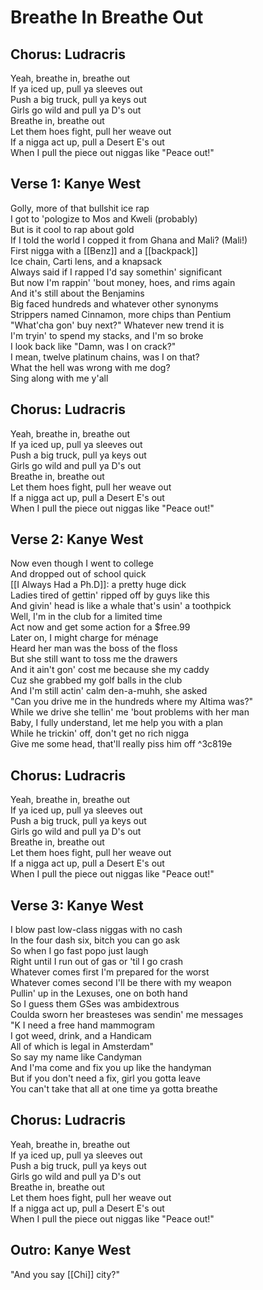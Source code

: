 # Breathe In Breathe Out

## Chorus: Ludracris

Yeah, breathe in, breathe out  
If ya iced up, pull ya sleeves out  
Push a big truck, pull ya keys out  
Girls go wild and pull ya D's out  
Breathe in, breathe out  
Let them hoes fight, pull her weave out  
If a nigga act up, pull a Desert E's out  
When I pull the piece out niggas like "Peace out!"  

## Verse 1: Kanye West

Golly, more of that bullshit ice rap  
I got to 'pologize to Mos and Kweli (probably)  
But is it cool to rap about gold  
If I told the world I copped it from Ghana and Mali? (Mali!)  
First nigga with a [[Benz]] and a [[backpack]]  
Ice chain, Carti lens, and a knapsack  
Always said if I rapped I'd say somethin' significant  
But now I'm rappin' 'bout money, hoes, and rims again  
And it's still about the Benjamins  
Big faced hundreds and whatever other synonyms  
Strippers named Cinnamon, more chips than Pentium  
"What'cha gon' buy next?" Whatever new trend it is  
I'm tryin' to spend my stacks, and I'm so broke  
I look back like "Damn, was I on crack?"  
I mean, twelve platinum chains, was I on that?  
What the hell was wrong with me dog?  
Sing along with me y'all  

## Chorus: Ludracris

Yeah, breathe in, breathe out  
If ya iced up, pull ya sleeves out  
Push a big truck, pull ya keys out  
Girls go wild and pull ya D's out  
Breathe in, breathe out  
Let them hoes fight, pull her weave out  
If a nigga act up, pull a Desert E's out  
When I pull the piece out niggas like "Peace out!"  

## Verse 2: Kanye West

Now even though I went to college  
And dropped out of school quick  
[[I Always Had a Ph.D]]: a pretty huge dick  
Ladies tired of gettin' ripped off by guys like this  
And givin' head is like a whale that's usin' a toothpick  
Well, I'm in the club for a limited time  
Act now and get some action for a $free.99  
Later on, I might charge for ménage  
Heard her man was the boss of the floss  
But she still want to toss me the drawers  
And it ain't gon' cost me because she my caddy  
Cuz she grabbed my golf balls in the club  
And I'm still actin' calm den-a-muhh, she asked  
"Can you drive me in the hundreds where my Altima was?"  
While we drive she tellin' me 'bout problems with her man  
Baby, I fully understand, let me help you with a plan  
While he trickin' off, don't get no rich nigga  
Give me some head, that'll really piss him off ^3c819e

## Chorus: Ludracris

Yeah, breathe in, breathe out  
If ya iced up, pull ya sleeves out  
Push a big truck, pull ya keys out  
Girls go wild and pull ya D's out  
Breathe in, breathe out  
Let them hoes fight, pull her weave out  
If a nigga act up, pull a Desert E's out  
When I pull the piece out niggas like "Peace out!"  

## Verse 3: Kanye West

I blow past low-class niggas with no cash  
In the four dash six, bitch you can go ask  
So when I go fast popo just laugh  
Right until I run out of gas or 'til I go crash  
Whatever comes first I'm prepared for the worst  
Whatever comes second I'll be there with my weapon  
Pullin' up in the Lexuses, one on both hand  
So I guess them GSes was ambidextrous  
Coulda sworn her breasteses was sendin' me messages  
"K I need a free hand mammogram  
I got weed, drink, and a Handicam  
All of which is legal in Amsterdam"  
So say my name like Candyman  
And I'ma come and fix you up like the handyman  
But if you don't need a fix, girl you gotta leave  
You can't take that all at one time ya gotta breathe  

## Chorus: Ludracris

Yeah, breathe in, breathe out  
If ya iced up, pull ya sleeves out  
Push a big truck, pull ya keys out  
Girls go wild and pull ya D's out  
Breathe in, breathe out  
Let them hoes fight, pull her weave out  
If a nigga act up, pull a Desert E's out  
When I pull the piece out niggas like "Peace out!"  

## Outro: Kanye West

"And you say [[Chi]] city?"
